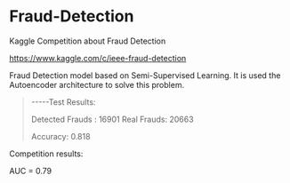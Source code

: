 # Fraud-Detection
Kaggle Competition about Fraud Detection

https://www.kaggle.com/c/ieee-fraud-detection

Fraud Detection model based on Semi-Supervised Learning. It is used the Autoencoder architecture to solve this problem. 

>-----Test Results:
>
> Detected Frauds : 16901
> Real Frauds:      20663
>
> Accuracy: 0.818


Competition results:

AUC = 0.79 
